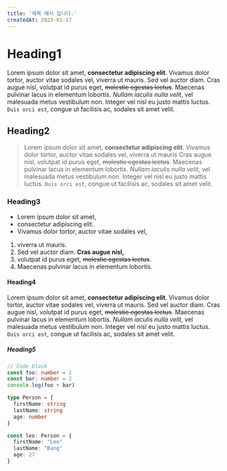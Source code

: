 ```yaml
---
title: '제목 예시 입니다.'
createdAt: 2023-01-17
---
```


# Heading1

Lorem ipsum dolor sit amet, **consectetur adipiscing elit**. Vivamus dolor tortor, auctor vitae sodales vel, viverra ut mauris. Sed vel auctor diam. Cras augue nisl, volutpat id purus eget, ~~molestie egestas lectus~~. Maecenas pulvinar lacus in elementum lobortis. _Nullam iaculis nulla velit_, vel malesuada metus vestibulum non. Integer vel nisl eu justo mattis luctus. `Duis orci est`, congue ut facilisis ac, sodales sit amet velit.

## Heading2

> Lorem ipsum dolor sit amet, **consectetur adipiscing elit**. Vivamus dolor tortor, auctor vitae sodales vel, viverra ut mauris
> Cras augue nisl, volutpat id purus eget, ~~molestie egestas lectus~~. Maecenas pulvinar lacus in elementum lobortis. _Nullam iaculis nulla velit_, vel malesuada metus vestibulum non.
> Integer vel nisl eu justo mattis luctus. `Duis orci est`, congue ut facilisis ac, sodales sit amet velit.

### Heading3

- Lorem ipsum dolor sit amet,
- consectetur adipiscing elit.
- Vivamus dolor tortor, auctor vitae sodales vel,

1. viverra ut mauris.
2. Sed vel auctor diam. **Cras augue nisl,**
3. volutpat id purus eget, ~~molestie egestas lectus~~.
4. Maecenas pulvinar lacus in elementum lobortis.

#### Heading4

Lorem ipsum dolor sit amet, **consectetur adipiscing elit**. Vivamus dolor tortor, auctor vitae sodales vel, viverra ut mauris. Sed vel auctor diam. Cras augue nisl, volutpat id purus eget, ~~molestie egestas lectus~~. Maecenas pulvinar lacus in elementum lobortis. _Nullam iaculis nulla velit_, vel malesuada metus vestibulum non. Integer vel nisl eu justo mattis luctus. `Duis orci est`, congue ut facilisis ac, sodales sit amet velit.

##### Heading5

```typescript
// Code block
const foo: number = 1
const bar: number = 2
console.log(foo + bar)

type Person = {
  firstName: string
  lastName: string
  age: number
}

const leo: Person = {
  firstName: "Leo"
  lastName: "Bang"
  age: 27
}
```
